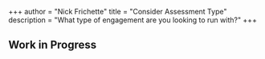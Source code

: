 +++
author = "Nick Frichette"
title = "Consider Assessment Type"
description = "What type of engagement are you looking to run with?"
+++
## Work in Progress